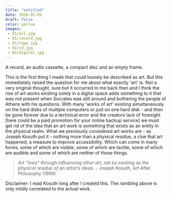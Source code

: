 ```yaml
---
title: "untitled"
date: 2016-01-01
draft: false 
color: yellow
images:
 - 01/all.jpg
 - 01/record.jpg
 - 01/tape.jpg
 - 01/cd.jpg
 - 01/digital.jpg
---
```


A record, an audio cassette, a compact disc and an empty frame. 

This is the first thing I made that *could* loosely be described as art. But this immediately raised the question for me about what exactly 'art' is. Not a very original thought, sure but it occurred to me back then and I think the rise of art works existing solely in a digital space adds something to it that was not present when Socrates was still around and bothering the people of Athens with his questions. With many 'works of art' existing simultaneously on the hard disks of multiple computers or just on one hard disk - and then be gone forever due to a technical error and the creators lack of foresight [here could be a paid promotion for your online backup service] we must get rid of the idea that an art work is something that exists as an entity in the physical realm. What we previously considered art works are - as Joseph Kosuth put it - nothing more than a physical residue, a clue that art happened, a measure to improve accessibility. Which can come in many forms, some of which are visible, some of which are tactile, some of which are audible and some of which are neither of those things.

> *Art “lives” through influencing other art, not by existing as the physical residue of an artist’s ideas.* - Joseph Kosuth, Art After Philosophy (1969) 

Disclaimer: I read Kosuth long after I created this. The rambling above is only mildly correlated to the actual work.